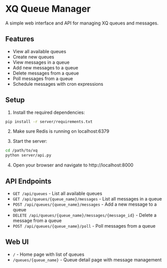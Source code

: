 # XQ Queue Manager

A simple web interface and API for managing XQ queues and messages.

## Features

- View all available queues
- Create new queues
- View messages in a queue
- Add new messages to a queue
- Delete messages from a queue
- Poll messages from a queue
- Schedule messages with cron expressions

## Setup

1. Install the required dependencies:

```bash
pip install -r server/requirements.txt
```

2. Make sure Redis is running on localhost:6379

3. Start the server:

```bash
cd /path/to/xq
python server/api.py
```

4. Open your browser and navigate to http://localhost:8000

## API Endpoints

- `GET /api/queues` - List all available queues
- `GET /api/queues/{queue_name}/messages` - List all messages in a queue
- `POST /api/queues/{queue_name}/messages` - Add a new message to a queue
- `DELETE /api/queues/{queue_name}/messages/{message_id}` - Delete a message from a queue
- `POST /api/queues/{queue_name}/poll` - Poll messages from a queue

## Web UI

- `/` - Home page with list of queues
- `/queues/{queue_name}` - Queue detail page with message management